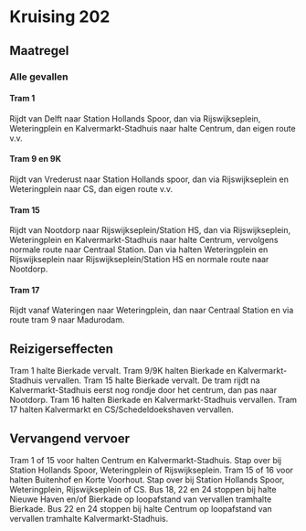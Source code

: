 # Kruising 202
## Maatregel
### Alle gevallen

#### Tram 1
Rijdt van Delft naar Station Hollands Spoor, dan via Rijswijkseplein, Weteringplein en Kalvermarkt-Stadhuis naar halte Centrum, dan eigen route v.v.

#### Tram 9 en 9K
Rijdt van Vrederust naar Station Hollands spoor, dan via Rijswijkseplein en Weteringplein naar CS, dan eigen route v.v.

#### Tram 15
Rijdt van Nootdorp naar Rijswijkseplein/Station HS, dan via Rijswijkseplein, Weteringplein en Kalvermarkt-Stadhuis naar halte Centrum, 
vervolgens normale route naar Centraal Station. Dan via halten Weteringplein en Rijswijkseplein naar Rijswijkseplein/Station
HS en normale route naar Nootdorp.

#### Tram 17
Rijdt vanaf Wateringen naar Weteringplein, dan naar Centraal Station en via route tram 9 naar Madurodam.

## Reizigerseffecten
Tram 1 halte Bierkade vervalt.
Tram 9/9K halten Bierkade en Kalvermarkt-Stadhuis vervallen.
Tram 15 halte Bierkade vervalt. De tram rijdt na Kalvermarkt-Stadhuis eerst nog rondje door het centrum, dan pas naar Nootdorp.
Tram 16 halten Bierkade en Kalvermarkt-Stadhuis vervallen.
Tram 17 halten Kalvermarkt en CS/Schedeldoekshaven vervallen.

## Vervangend vervoer
Tram 1 of 15 voor halten Centrum en Kalvermarkt-Stadhuis. Stap over bij Station Hollands Spoor, Weteringplein of Rijswijkseplein.
Tram 15 of 16 voor halten Buitenhof en Korte Voorhout. Stap over bij Station Hollands Spoor, Weteringplein, Rijswijkseplein of CS.
Bus 18, 22 en 24 stoppen bij halte Nieuwe Haven en/of Bierkade op loopafstand van vervallen tramhalte Bierkade.
Bus 22 en 24 stoppen bij halte Centrum op loopafstand van vervallen tramhalte Kalvermarkt-Stadhuis. 
